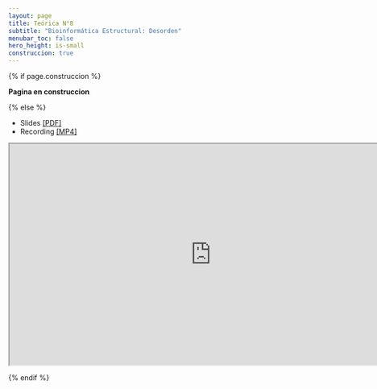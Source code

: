 ```yaml
---
layout: page
title: Teórica N°8
subtitle: "Bioinformática Estructural: Desorden"
menubar_toc: false
hero_height: is-small
construccion: true
---
```


{% if page.construccion %}

**Pagina en construccion**

{% else %}

- Slides [[PDF]](https://drive.google.com/file/d/1G8qlYmIyX-gYTdqBYOU2eSHSy2djYCPJ/view?usp=sharing)
- Recording [[MP4]](https://drive.google.com/file/d/1aNTIjNegyQ6EHHV50AVoxe0Ea7Xz4ZZR/view?usp=sharing)

<iframe src="https://drive.google.com/file/d/1aNTIjNegyQ6EHHV50AVoxe0Ea7Xz4ZZR/preview" width="800" height="440"></iframe>

{% endif %}